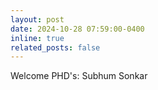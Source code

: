 ```yaml
---
layout: post
date: 2024-10-28 07:59:00-0400
inline: true
related_posts: false
---
```


Welcome PHD's:
    Subhum Sonkar
